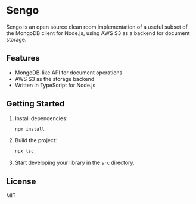 # Sengo

Sengo is an open source clean room implementation of a useful subset of the MongoDB client for Node.js, using AWS S3 as a backend for document storage.

## Features
- MongoDB-like API for document operations
- AWS S3 as the storage backend
- Written in TypeScript for Node.js

## Getting Started
1. Install dependencies:
   ```sh
   npm install
   ```
2. Build the project:
   ```sh
   npx tsc
   ```
3. Start developing your library in the `src` directory.

## License
MIT
